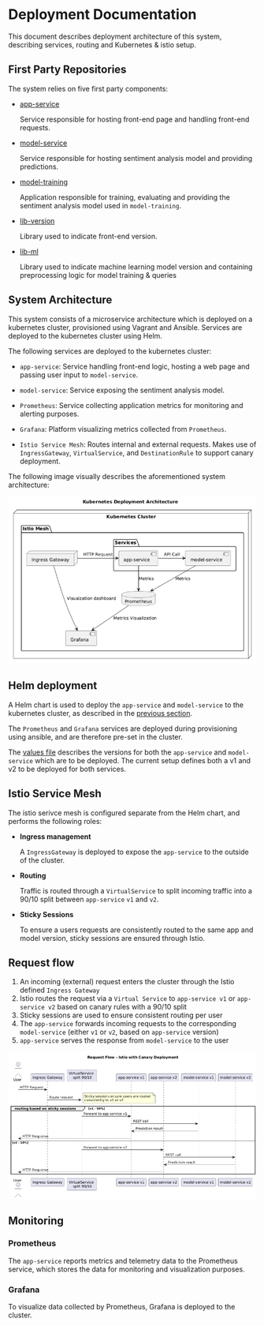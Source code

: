 # Deployment Documentation
This document describes deployment architecture of this system, describing services, routing and Kubernetes & istio setup.



## First Party Repositories
The system relies on five first party components:

- [app-service](https://github.com/remla25-team22/app-service)
    
    Service responsible for hosting front-end page and handling front-end requests.
- [model-service](https://github.com/remla25-team22/model-service)

    Service responsible for hosting sentiment analysis model and providing predictions.
- [model-training](https://github.com/remla25-team22/model-training)

    Application responsible for training, evaluating and providing the sentiment analysis model used in `model-training`.

- [lib-version](https://github.com/remla25-team22/lib-version)

    Library used to indicate front-end version.
- [lib-ml](https://github.com/remla25-team22/lib-ml)

    Library used to indicate machine learning model version and containing preprocessing logic for model training & queries

## System Architecture
This system consists of a microservice architecture which is deployed on a kubernetes cluster, provisioned using Vagrant and Ansible. Services are deployed to the kubernetes cluster using Helm. 

The following services are deployed to the kubernetes cluster:

- `app-service`: Service handling front-end logic, hosting a web page and passing user input to `model-service`.

- `model-service`: Service exposing the sentiment analysis model.

- `Prometheus`: Service collecting application metrics for monitoring and alerting purposes.

- `Grafana`: Platform visualizing metrics collected from `Prometheus`.

- `Istio Service Mesh`: Routes internal and external requests. 
    Makes use of `IngressGateway`, `VirtualService`, and `DestinationRule` to support canary deployment.

The following image visually describes the aforementioned system architecture:

![cluster layout](img/cluster-diagram.png)


## Helm deployment
A Helm chart is used to deploy the `app-service` and `model-service` to the kubernetes cluster, as described in the [previous section](#system-architecture). 

The `Prometheus` and `Grafana` services are deployed during provisioning using ansible, and are therefore pre-set in the cluster. 

The [values file](../app/values.yaml) describes the versions for both the `app-service` and `model-service` which are to be deployed. The current setup defines both a v1 and v2 to be deployed for both services.


## Istio Service Mesh 
The istio serivce mesh is configured separate from the Helm chart, and performs the following roles:

- **Ingress management**
    
    A `IngressGateway` is deployed to expose the `app-service` to the outside of the cluster.

- **Routing**
    
    Traffic is routed through a `VirtualService` to split incoming traffic into a 90/10 split between `app-service` `v1` and `v2`. 

- **Sticky Sessions**

    To ensure a users requests are consistently routed to the same app and model version, sticky sessions are ensured through Istio.

## Request flow

1. An incoming (external) request enters the cluster through the Istio defined `Ingress Gateway`
2. Istio routes the request via a `Virtual Service` to `app-service v1` or `app-service v2` based on canary rules with a 90/10 split
3. Sticky sessions are used to ensure consistent routing per user
4. The `app-service` forwards incoming requests to the corresponding `model-service` (either `v1` or `v2`, based on `app-service` version)
5. `app-service` serves the response from `model-service` to the user

![Traffic flow](img/traffic-diagram.png)


## Monitoring

### Prometheus
The `app-service` reports metrics and telemetry data to the Prometheus service, which stores the data for monitoring and visualization purposes.

### Grafana
To visualize data collected by Prometheus, Grafana is deployed to the cluster.  
